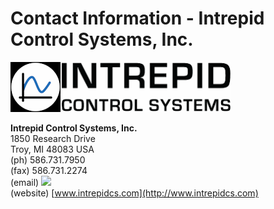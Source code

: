 # Contact Information - Intrepid Control Systems, Inc.

<img src="../../.gitbook/assets/icslogo.gif" alt="" data-size="original">![](../../.gitbook/assets/icsNameplate.gif)

**Intrepid Control Systems, Inc.**\
1850 Research Drive\
Troy, MI 48083 USA\
(ph) 586.731.7950\
(fax) 586.731.2274\
(email) ![](https://cdn.intrepidcs.net/support/VehicleSpy/assets/email.gif)\
(website) [www.intrepidcs.com](http://www.intrepidcs.com)
